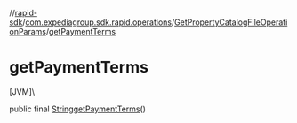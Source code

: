 //[rapid-sdk](../../../index.md)/[com.expediagroup.sdk.rapid.operations](../index.md)/[GetPropertyCatalogFileOperationParams](index.md)/[getPaymentTerms](get-payment-terms.md)

# getPaymentTerms

[JVM]\

public final [String](https://docs.oracle.com/javase/8/docs/api/java/lang/String.html)[getPaymentTerms](get-payment-terms.md)()

